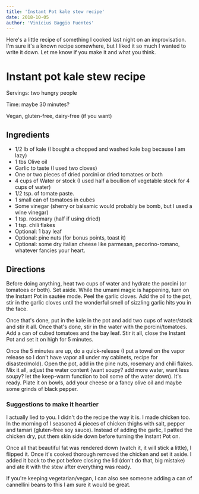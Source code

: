 ```yaml
---
title: 'Instant Pot kale stew recipe'
date: 2018-10-05
author: 'Vinícius Baggio Fuentes'
---
```


Here's a little recipe of something I cooked last night on an improvisation.
I'm sure it's a known recipe somewhere, but I liked it so much I wanted to
write it down. Let me know if you make it and what you think.

<!--more-->

# Instant pot kale stew recipe

Servings: two hungry people

Time: maybe 30 minutes?

Vegan, gluten-free, dairy-free (if you want)

## Ingredients

- 1/2 lb of kale (I bought a chopped and washed kale bag because I am lazy)
- 1 tbs Olive oil
- Garlic to taste (I used two cloves)
- One or two pieces of dried porcini or dried tomatoes or both
- 4 cups of Water or stock (I used half a boullion of vegetable stock for
  4 cups of water)
- 1/2 tsp. of tomate paste.
- 1 small can of tomatoes in cubes
- Some vinegar (sherry or balsamic would probably be bomb, but I used a wine
  vinegar)
- 1 tsp. rosemary (half if using dried)
- 1 tsp. chili flakes
- Optional: 1 bay leaf
- Optional: pine nuts (for bonus points, toast it)
- Optional: some dry italian cheese like parmesan, pecorino-romano,
  whatever fancies your heart.

## Directions

Before doing anything, heat two cups of water and hydrate the porcini (or tomatoes or both). Set aside. While
the umami magic is happening, turn on the Instant Pot in sautée mode. Peel the garlic cloves. Add the oil to the pot, stir in
the garlic cloves until the wonderful smell of sizzling garlic hits you in the face.

Once that's done, put in the kale in the pot and add two cups of water/stock and stir it all. Once that's done, stir in the water with the porcini/tomatoes. Add a can of cubed tomatoes and the bay leaf. Stir it all, close the Instant Pot and set it on high for 5 minutes.

Once the 5 minutes are up, do a quick-release (I put a towel on the vapor release so I don't have vapor all under my cabinets, recipe for disaster/mold).
Open the pot, add in the pine nuts, rosemary and chili flakes. Mix it all, adjust the water content (want soupy? add more water, want less soupy? let the
keep-warm function to boil some of the water down). It's ready. Plate it on bowls, add your cheese or a fancy olive oil and maybe some grinds of black pepper.

### Suggestions to make it heartier

I actually lied to you. I didn't do the recipe the way it is. I made chicken too. In the morning of I seasoned 4 pieces of chicken thighs
with salt, pepper and tamari (gluten-free soy sauce). Instead of adding the garlic, I patted the chicken dry, put them skin side down before
turning the Instant Pot on.

Once all that beautiful fat was rendered down (watch it, it will stick a little), I flipped it. Once it's cooked thorough removed the chicken and set it aside. I added it back to the pot before closing the lid (don't do that, big mistake) and ate it with the stew after everything was ready.

If you're keeping vegetarian/vegan, I can also see someone adding a can of cannellini beans to this I am sure it would be great.
